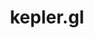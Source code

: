 ---
codehost: https://github.com/keplergl/kepler.gl
logohandle: keplergl
sort: keplergl
title: kepler.gl
website: https://kepler.gl/
---